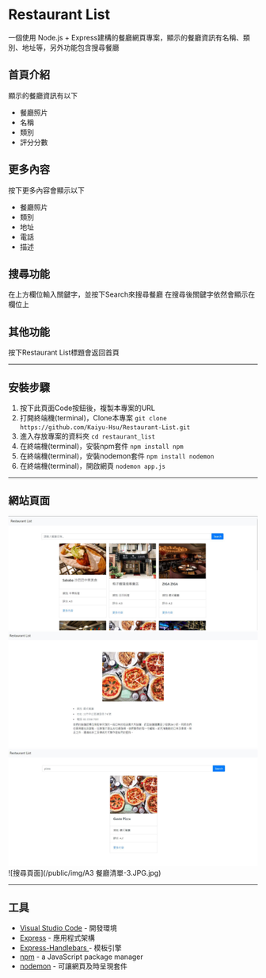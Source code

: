 # Restaurant List
一個使用 Node.js + Express建構的餐廳網頁專案，顯示的餐廳資訊有名稱、類別、地址等，另外功能包含搜尋餐廳

## 首頁介紹
顯示的餐廳資訊有以下
* 餐廳照片
* 名稱
* 類別
* 評分分數

## 更多內容
按下更多內容會顯示以下
* 餐廳照片
* 類別
* 地址
* 電話
* 描述

## 搜尋功能
在上方欄位輸入關鍵字，並按下Search來搜尋餐廳
在搜尋後關鍵字依然會顯示在欄位上

## 其他功能
按下Restaurant List標題會返回首頁

---
## 安裝步驟
1. 按下此頁面Code按鈕後，複製本專案的URL
2. 打開終端機(terminal)，Clone本專案
`git clone https://github.com/Kaiyu-Hsu/Restaurant-List.git `
3. 進入存放專案的資料夾
`cd restaurant_list `
4. 在終端機(terminal)，安裝npm套件
`npm install npm`
5. 在終端機(terminal)，安裝nodemon套件
`npm install nodemon`
6. 在終端機(terminal)，開啟網頁
`nodemon app.js `

---
## 網站頁面
<img src="https://github.com/Kaiyu-Hsu/Restaurant-List/blob/main/public/img/A3%20%E9%A4%90%E5%BB%B3%E6%B8%85%E5%96%AE-1.JPG?raw=true" style="zoom:80%" />
<img src="https://github.com/Kaiyu-Hsu/Restaurant-List/blob/main/public/img/A3%20%E9%A4%90%E5%BB%B3%E6%B8%85%E5%96%AE-2.JPG?raw=true" style="zoom:80%" />
<img src="https://github.com/Kaiyu-Hsu/Restaurant-List/blob/main/public/img/A3%20%E9%A4%90%E5%BB%B3%E6%B8%85%E5%96%AE-3.JPG?raw=true" style="zoom:80%" />
![搜尋頁面](/public/img/A3 餐廳清單-3.JPG.jpg)

---
## 工具
* [Visual Studio Code](https://visualstudio.microsoft.com/zh-hant/) - 開發環境
* [Express](https://www.npmjs.com/package/express) - 應用程式架構
* [Express-Handlebars ](https://www.npmjs.com/package/express-handlebars) - 模板引擎
* [npm](https://www.npmjs.com/package/npm) - a JavaScript package manager
* [nodemon](https://www.npmjs.com/package/nodemon) - 可讓網頁及時呈現套件

